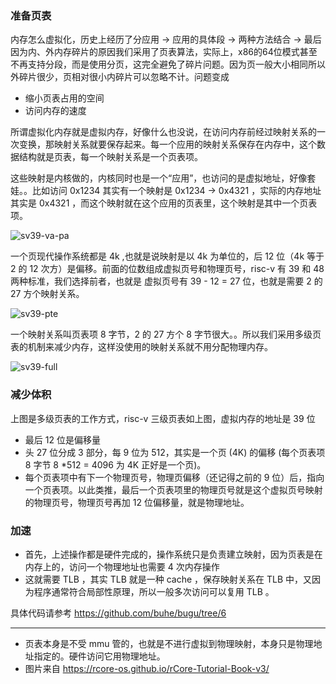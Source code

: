 ### 准备页表

内存怎么虚拟化，历史上经历了分应用 -> 应用的具体段 -> 两种方法结合 -> 最后因为内、外内存碎片的原因我们采用了页表算法，实际上，x86的64位模式甚至不再支持分段，而是使用分页，这完全避免了碎片问题。因为页一般大小相同所以外碎片很少，页相对很小内碎片可以忽略不计。问题变成

- 缩小页表占用的空间
- 访问内存的速度

所谓虚拟化内存就是虚拟内存，好像什么也没说，在访问内存前经过映射关系的一次变换，那映射关系就要保存起来。每一个应用的映射关系保存在内存中，这个数据结构就是页表，每一个映射关系是一个页表项。

这些映射是内核做的，内核同时也是一个“应用”，也访问的是虚拟地址，好像套娃。。比如访问 0x1234 其实有一个映射是 0x1234 -> 0x4321 ，实际的内存地址其实是 0x4321 ，而这个映射就在这个应用的页表里，这个映射是其中一个页表项。

![sv39-va-pa](https://tva1.sinaimg.cn/large/008i3skNly1gv3ez0imcoj60sh084dgd02.jpg)

一个页现代操作系统都是 4k ,也就是说映射是以 4k 为单位的，后 12 位（4k 等于 2 的 12 次方）是偏移。前面的位数组成虚拟页号和物理页号，risc-v 有 39 和 48 两种标准，我们选择前者，也就是 虚拟页号有 39 - 12 = 27 位，也就是需要 2 的 27 方个映射关系。

![sv39-pte](https://tva1.sinaimg.cn/large/008i3skNly1gv3f16xh77j60tr02mq3502.jpg)

一个映射关系叫页表项 8 字节，2 的 27 方个 8 字节很大。。所以我们采用多级页表的机制来减少内存，这样没使用的映射关系就不用分配物理内存。

![sv39-full](https://tva1.sinaimg.cn/large/008i3skNly1gv3fakodrij60v80u0whc02.jpg)

### 减少体积

上图是多级页表的工作方式，risc-v 三级页表如上图，虚拟内存的地址是 39 位

- 最后 12 位是偏移量
- 头 27 位分成 3 部分，每 9 位为 512，其实是一个页 (4K) 的偏移 (每个页表项 8 字节 8 *512 = 4096 为 4K 正好是一个页)。
- 每个页表项中有下一个物理页号，物理页偏移（还记得之前的 9 位）后，指向一个页表项。以此类推，最后一个页表项里的物理页号就是这个虚拟页号映射的物理页号，物理页号再加 12 位偏移量，就是物理地址。

### 加速

- 首先，上述操作都是硬件完成的，操作系统只是负责建立映射，因为页表是在内存上的，访问一个物理地址也需要 4 次内存操作
- 这就需要 TLB ，其实 TLB 就是一种 cache ，保存映射关系在 TLB 中，又因为程序通常符合局部性原理，所以一般多次访问可以复用 TLB 。

具体代码请参考 https://github.com/buhe/bugu/tree/6

------

- 页表本身是不受 mmu 管的，也就是不进行虚拟到物理映射，本身只是物理地址指定的。硬件访问它用物理地址。
- 图片来自 https://rcore-os.github.io/rCore-Tutorial-Book-v3/
